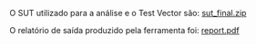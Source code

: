 O SUT utilizado para a análise e o Test Vector são: [sut_final.zip](https://github.com/user-attachments/files/17875193/sut_final.zip)

O relatório de saída produzido pela ferramenta foi: [report.pdf](https://github.com/user-attachments/files/17877220/report.pdf)
